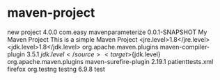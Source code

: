 # maven-project
new project
<project xmlns="http://maven.apache.org/POM/4.0.0" xmlns:xsi="http://www.w3.org/2001/XMLSchema-instance"
xsi:schemaLocation="http://ma... http://maven.apache.org/xsd/maven-4.0.0.xsd">
   <modelVersion>4.0.0</modelVersion>
   <groupId>com.easy</groupId>
   <artifactId>mavenparameterize</artifactId>
   <version>0.0.1-SNAPSHOT</version>
   <name>My Maven Project</name>
   <description>This is a simple Maven Project</description>
   <properties>
      <jre.level>1.8</jre.level>
      <jdk.level>1.8</jdk.level>
   </properties>
   <build>
      <plugins>
         <!-- Compiler plug-in -->
         <plugin>
            <groupId>org.apache.maven.plugins</groupId>
            <artifactId>maven-compiler-plugin</artifactId>
            <version>3.5.1</version>
            <configuration>
               <source>${jdk.level}</source>
               <target>${jdk.level}</target>
            </configuration>
         </plugin>
         <!-- Added Surefire Plugin configuration to execute tests -->
         <plugin>
            <groupId>org.apache.maven.plugins</groupId>
            <artifactId>maven-surefire-plugin</artifactId>
            <version>2.19.1</version>
            <configuration>
               <suiteXmlFiles>
              <suiteXmlFile>patienttests.xml</suiteXmlFile>
               </suiteXmlFiles>
               <systemPropertyVariables>
                  <browserName>firefox</browserName>
               </systemPropertyVariables>
            </configuration>
         </plugin>
      </plugins>
   </build>
   <dependencies>
      <dependency>
         <groupId>org.testng</groupId>
         <artifactId>testng</artifactId>
         <version>6.9.8</version>
         <scope>test</scope>
      </dependency>
   </dependencies>
</project>
